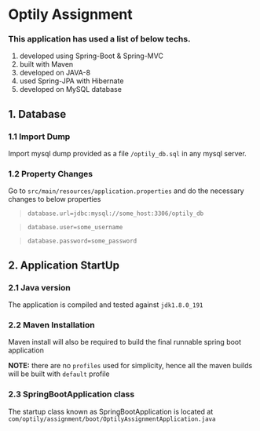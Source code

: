 # Optily Assignment

### This application has used a list of below techs.
1. developed using Spring-Boot & Spring-MVC
2. built with Maven
3. developed on JAVA-8
4. used Spring-JPA with Hibernate
5. developed on MySQL database

## 1. Database
### 1.1 Import Dump
Import mysql dump provided as a file `/optily_db.sql` in any mysql server.

### 1.2 Property Changes
Go to `src/main/resources/application.properties` and do the necessary changes to below properties

>`database.url=jdbc:mysql://some_host:3306/optily_db`

>`database.user=some_username`

>`database.password=some_password`

## 2. Application StartUp
### 2.1 Java version
The application is compiled and tested against `jdk1.8.0_191`

### 2.2 Maven Installation
Maven install will also be required to build the final runnable spring boot application

**NOTE:** there are no `profiles` used for simplicity, hence all the maven builds will be built with `default` profile

### 2.3 SpringBootApplication class
The startup class known as SpringBootApplication is located at `com/optily/assignment/boot/OptilyAssignmentApplication.java`

